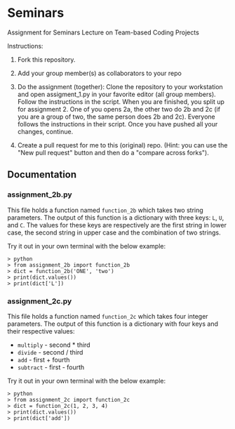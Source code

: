 # Seminars
Assignment for Seminars Lecture on Team-based Coding Projects

Instructions:
1. Fork this repository.

2. Add your group member(s) as collaborators to your repo

3. Do the assignment (together):
Clone the repository to your workstation and open assigment_1.py in your favorite editor (all group members). Follow the instructions in the script.
When you are finished, you split up for assignment 2. One of you opens 2a, the other two do 2b and 2c (if you are a group of two, the same person does 2b and 2c).
Everyone follows the instructions in their script. Once you have pushed all your changes, continue.

4. Create a pull request for me to this (original) repo. (Hint: you can use the "New pull request" button and then do a "compare across forks").

## Documentation

### assignment_2b.py
This file holds a function named `function_2b` which takes two string parameters.
The output of this function is a dictionary with three keys: `L`, `U`, and `C`. The values for these keys are respectively are the first string in lower case, the second string in upper case and the combination of two strings. 

Try it out in your own terminal with the below example:

```
> python
> from assignment_2b import function_2b
> dict = function_2b('ONE', 'two')
> print(dict.values())
> print(dict['L'])
```

### assignment_2c.py
This file holds a function named `function_2c` which takes four integer parameters.
The output of this function is a dictionary with four keys and their respective values:
* `multiply` - second * third
* `divide`   - second / third
* `add`      - first + fourth
* `subtract` - first - fourth

Try it out in your own terminal with the below example:

```
> python
> from assignment_2c import function_2c
> dict = function_2c(1, 2, 3, 4)
> print(dict.values())
> print(dict['add'])
```
